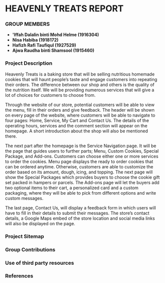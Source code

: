 # HEAVENLY TREATS REPORT

### GROUP MEMBERS
- **'Iffah Dalalin binti Mohd Helme (1916304)**
- **Nisa Habiba (1918172)**
- **Hafizh Rafi Taufiqul (1927529)**
- **Ajwa Raudha binti Shamsool (1915460)**

### Project Description

Heavenly Treats is a baking store that will be selling nutritious homemade cookies that will haunt people’s taste and engage customers into repeating their orders. The difference between our shop and others is the quality of the nutrition itself. We will be providing numerous services that will give a lot of choices for customers to choose from.

Through the website of our store, potential customers will be able to view the menu, fill in their orders and give feedback. The header will be shown on every page of the website, where customers will be able to navigate to four pages: Home, Service, My Cart and Contact Us. The details of the operating hours, services and the comment section will appear on the homepage. A short introduction about the shop will also be mentioned there.

The next part after the homepage is the Service Navigation page. It will be the page that guides users to further parts; Menu, Custom Cookies, Special Package, and Add-ons. Customers can choose either one or more services to order the cookies. Menu page displays the ready to order cookies that can be ordered anytime. Otherwise, customers are able to customize the order based on its amount, dough, icing, and topping. The next page will show the Special Packages which provides buyers to choose the cookie gift set packed in hampers or parcels. The Add-ons page will let the buyers add two optional items to their cart, a personalized card and a custom packaging, where they will be able to pick from different options and write custom messages.

The last page, Contact Us, will display a feedback form in which users will have to fill in their details to submit their messages. The store’s contact details, a Google Maps embed of the store location and social media links will also be displayed on the page.

### Project Sitemap
### Group Contributions
### Use of third party resources
### References
